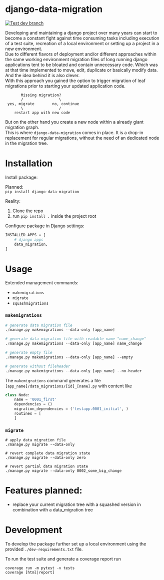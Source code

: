 # django-data-migration
[![Test dev branch](https://github.com/philsupertramp/django-data-migration/actions/workflows/test-dev.yml/badge.svg?branch=dev)](https://github.com/philsupertramp/django-data-migration/actions/workflows/test-dev.yml)

Developing and maintaining a django project
over many years can start to become a constant fight against
time consuming tasks including execution of a test suite,
recreation of a local environment or setting up a project in a new environment.  
Due to different flavors of deployment and/or different approaches within the same
working environment migration files of long running django applications
tent to be bloated and contain unnecessary code. Which was at that time
implemented to move, edit, duplicate or basically modify data.
And the idea behind it is also clever.  
With this approach you gained the option to trigger migration of leaf migrations 
prior to starting your updated application code.
```text
       Missing migration?
       /                \
 yes, migrate        no, continue
       \                /
    restart app with new code
```
But on the other hand you create a new node within a already giant migration graph.  
This is where `django-data-migration` comes in place. It is a drop-in replacement for regular
migrations, without the need of an dedicated node in the migration tree.  


# Installation

Install package:

Planned:  
`pip install django-data-migration`

Reality:  
1. Clone the repo
1. run `pip install .` inside the project root

Configure package in Django settings:

```python
INSTALLED_APPS = [
    # django apps
    data_migration,
]
```


# Usage
Extended management commands:
- `makemigrations`
- `migrate`
- `squashmigrations`

### `makemigrations`
```python
# generate data migration file
./manage.py makemigrations --data-only [app_name]

# generate data migration file with readable name "name_change"
./manage.py makemigrations --data-only [app_name] name_change

# generate empty file
./manage.py makemigrations --data-only [app_name] --empty

# generate without fileheader
./manage.py makemigrations --data-only [app_name] --no-header
```
The `makemigrations` command generates a file `[app_name]/data_migrations/[id]_[name].py`
with content like
```python
class Node:
    name = '0001_first'
    dependencies = ()
    migration_dependencies = ('testapp.0001_initial', )
    routines = [
    ]
```

### `migrate`
```
# apply data migration file
./manage.py migrate --data-only

# revert complete data migration state
./manage.py migrate --data-only zero

# revert partial data migration state
./manage.py migrate --data-only 0002_some_big_change
```

# Features planned:
- replace your current migration tree with a squashed version in combination with a data_migration tree


# Development
To develop the package further set up a local environment using the provided
`./dev-requirements.txt` file.

To run the test suite and generate a coverage report run
```shell
coverage run -m pytest -v tests
coverage [html|report]
```